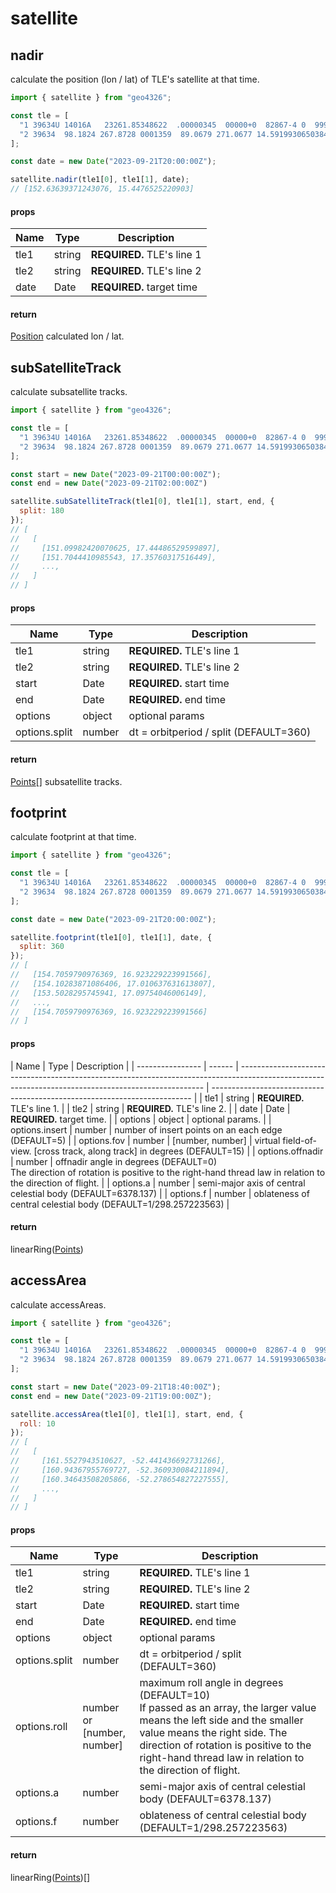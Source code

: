 # satellite

## nadir

calculate the position (lon / lat) of TLE's satellite at that time.

```JavaScript
import { satellite } from "geo4326";

const tle = [
  "1 39634U 14016A   23261.85348622  .00000345  00000+0  82867-4 0  9995",
  "2 39634  98.1824 267.8728 0001359  89.0679 271.0677 14.59199306503843",
];

const date = new Date("2023-09-21T20:00:00Z");

satellite.nadir(tle1[0], tle1[1], date);
// [152.63639371243076, 15.4476525220903]
```

#### props

| Name | Type   | Description                |
| ---- | ------ | -------------------------- |
| tle1 | string | **REQUIRED.** TLE's line 1 |
| tle2 | string | **REQUIRED.** TLE's line 2 |
| date | Date   | **REQUIRED.** target time  |

#### return

[Position](./TYPES.md#position) calculated lon / lat.

## subSatelliteTrack

calculate subsatellite tracks.

```JavaScript
import { satellite } from "geo4326";

const tle = [
  "1 39634U 14016A   23261.85348622  .00000345  00000+0  82867-4 0  9995",
  "2 39634  98.1824 267.8728 0001359  89.0679 271.0677 14.59199306503843",
];

const start = new Date("2023-09-21T00:00:00Z");
const end = new Date("2023-09-21T02:00:00Z")

satellite.subSatelliteTrack(tle1[0], tle1[1], start, end, {
  split: 180
});
// [
//   [
//     [151.09982420070625, 17.44486529599897],
//     [151.7044410985543, 17.35760317516449],
//     ...,
//   ]
// ]
```

#### props

| Name          | Type   | Description                            |
| ------------- | ------ | -------------------------------------- |
| tle1          | string | **REQUIRED.** TLE's line 1             |
| tle2          | string | **REQUIRED.** TLE's line 2             |
| start         | Date   | **REQUIRED.** start time               |
| end           | Date   | **REQUIRED.** end time                 |
| options       | object | optional params                        |
| options.split | number | dt = orbitperiod / split (DEFAULT=360) |

#### return

[Points](./TYPES.md#points)[] subsatellite tracks.

## footprint

calculate footprint at that time.

```JavaScript
import { satellite } from "geo4326";

const tle = [
  "1 39634U 14016A   23261.85348622  .00000345  00000+0  82867-4 0  9995",
  "2 39634  98.1824 267.8728 0001359  89.0679 271.0677 14.59199306503843",
];

const date = new Date("2023-09-21T20:00:00Z");

satellite.footprint(tle1[0], tle1[1], date, {
  split: 360
});
// [
//   [154.7059790976369, 16.923229223991566],
//   [154.10283871086406, 17.010637631613807],
//   [153.5028295745941, 17.09754046006149],
//   ...,
//   [154.7059790976369, 16.923229223991566]
// ]
```

#### props

| Name             | Type   | Description                                                                                                                                         |
| ---------------- | ------ | --------------------------------------------------------------------------------------------------------------------------------------------------- | ------------------------------------------------------------------------- |
| tle1             | string | **REQUIRED.** TLE's line 1.                                                                                                                         |
| tle2             | string | **REQUIRED.** TLE's line 2.                                                                                                                         |
| date             | Date   | **REQUIRED.** target time.                                                                                                                          |
| options          | object | optional params.                                                                                                                                    |
| options.insert   | number | number of insert points on an each edge (DEFAULT=5)                                                                                                 |
| options.fov      | number | [number, number]                                                                                                                                    | virtual field-of-view. [cross track, along track] in degrees (DEFAULT=15) |
| options.offnadir | number | offnadir angle in degrees (DEFAULT=0)<br>The direction of rotation is positive to the right-hand thread law in relation to the direction of flight. |
| options.a        | number | semi-major axis of central celestial body (DEFAULT=6378.137)                                                                                        |
| options.f        | number | oblateness of central celestial body (DEFAULT=1/298.257223563)                                                                                      |

#### return

linearRing([Points](./TYPES.md#points))

## accessArea

calculate accessAreas.

```JavaScript
import { satellite } from "geo4326";

const tle = [
  "1 39634U 14016A   23261.85348622  .00000345  00000+0  82867-4 0  9995",
  "2 39634  98.1824 267.8728 0001359  89.0679 271.0677 14.59199306503843",
];

const start = new Date("2023-09-21T18:40:00Z");
const end = new Date("2023-09-21T19:00:00Z");

satellite.accessArea(tle1[0], tle1[1], start, end, {
  roll: 10
});
// [
//   [
//     [161.5527943510627, -52.441436692731266],
//     [160.94367955769727, -52.360930084211894],
//     [160.34643508205866, -52.278654827227555],
//     ...,
//   ]
// ]
```

#### props

| Name          | Type                       | Description                                                                                                                                                                                                                                                      |
| ------------- | -------------------------- | ---------------------------------------------------------------------------------------------------------------------------------------------------------------------------------------------------------------------------------------------------------------- |
| tle1          | string                     | **REQUIRED.** TLE's line 1                                                                                                                                                                                                                                       |
| tle2          | string                     | **REQUIRED.** TLE's line 2                                                                                                                                                                                                                                       |
| start         | Date                       | **REQUIRED.** start time                                                                                                                                                                                                                                         |
| end           | Date                       | **REQUIRED.** end time                                                                                                                                                                                                                                           |
| options       | object                     | optional params                                                                                                                                                                                                                                                  |
| options.split | number                     | dt = orbitperiod / split (DEFAULT=360)                                                                                                                                                                                                                           |
| options.roll  | number or [number, number] | maximum roll angle in degrees (DEFAULT=10)<br>If passed as an array, the larger value means the left side and the smaller value means the right side. The direction of rotation is positive to the right-hand thread law in relation to the direction of flight. |
| options.a     | number                     | semi-major axis of central celestial body (DEFAULT=6378.137)                                                                                                                                                                                                     |
| options.f     | number                     | oblateness of central celestial body (DEFAULT=1/298.257223563)                                                                                                                                                                                                   |

#### return

linearRing([Points](./TYPES.md#points))[]
